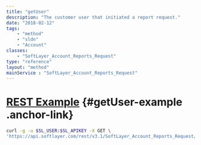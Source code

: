 ```yaml
---
title: "getUser"
description: "The customer user that initiated a report request."
date: "2018-02-12"
tags:
    - "method"
    - "sldn"
    - "Account"
classes:
    - "SoftLayer_Account_Reports_Request"
type: "reference"
layout: "method"
mainService : "SoftLayer_Account_Reports_Request"
---
```


# [REST Example](#getUser-example) <a href="/article/rest/"><i class="fas fa-question"></i></a> {#getUser-example .anchor-link} 
```bash
curl -g -u $SL_USER:$SL_APIKEY -X GET \
'https://api.softlayer.com/rest/v3.1/SoftLayer_Account_Reports_Request/{SoftLayer_Account_Reports_RequestID}/getUser'
```
